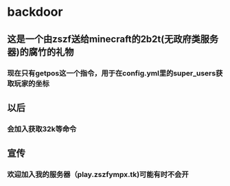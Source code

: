 # backdoor

## 这是一个由zszf送给minecraft的2b2t(无政府类服务器)的腐竹的礼物

### 现在只有getpos这一个指令，用于在config.yml里的super_users获取玩家的坐标

## 以后

### 会加入获取32k等命令

## 宣传

### 欢迎加入我的服务器（play.zszfympx.tk)可能有时不会开
